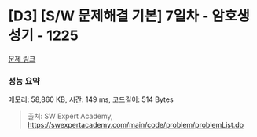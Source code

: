 # [D3] [S/W 문제해결 기본] 7일차 - 암호생성기 - 1225 

[문제 링크](https://swexpertacademy.com/main/code/problem/problemDetail.do?contestProbId=AV14uWl6AF0CFAYD) 

### 성능 요약

메모리: 58,860 KB, 시간: 149 ms, 코드길이: 514 Bytes



> 출처: SW Expert Academy, https://swexpertacademy.com/main/code/problem/problemList.do